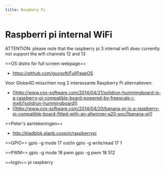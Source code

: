 ```yaml
---
title: Raspbery Pi
---
```


# Raspberri pi internal WiFi
ATTENTION: please note that the raspberry pi 3 internal wifi does currently not support the wifi channels 12 and 13

==OS distro for full screen webpage==
* https://github.com/guysoft/FullPageOS

Voor Globe4D misschien nog 2 interessante Raspberry Pi alternatieven: 
* [[http://www.cnx-software.com/2014/04/21/solidrun-hummingboard-is-a-raspberry-pi-compatible-board-powered-by-freescale-i-mx6/|solidrun-hummingboard]]
* [[http://www.cnx-software.com/2014/04/20/banana-pi-is-a-raspberry-pi-compatible-board-fitted-with-an-allwinner-a20-soc/|banana-pi]]

==Peter's aantekeningen==
* http://kladblok.planb.coop/p/raspberrypi

==GPIO==
gpio -g mode 17 out/in
gpio -g write/read 17 1

==PWM==
gpio -g mode 18 pwm
gpio -g pwm 18 512

==login==
pi
raspberry
